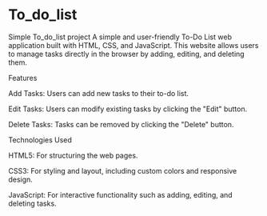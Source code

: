 # To_do_list
Simple To_do_list project
A simple and user-friendly To-Do List web application built with HTML, CSS, and JavaScript. This website allows users to manage tasks directly in the browser by adding, editing, and deleting them.

Features

Add Tasks: Users can add new tasks to their to-do list.

Edit Tasks: Users can modify existing tasks by clicking the "Edit" button.

Delete Tasks: Tasks can be removed by clicking the "Delete" button.

Technologies Used

HTML5: For structuring the web pages.

CSS3: For styling and layout, including custom colors and responsive design.

JavaScript: For interactive functionality such as adding, editing, and deleting tasks.

